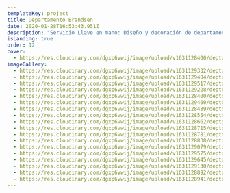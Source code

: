 ```yaml
---
templateKey: project
title: Departamento Brandsen
date: 2020-01-28T16:53:43.951Z
description: "Servicio Llave en mano: Diseño y decoración de departamento de dos ambientes."
isLanding: true
order: 12
cover:
  - https://res.cloudinary.com/dgxp6vwij/image/upload/v1631128400/deptoBrandsen/deptoBrandsen-1_opinbb.jpg
imageGallery:
  - https://res.cloudinary.com/dgxp6vwij/image/upload/v1631129332/deptoBrandsen/deptoBrandsen-13_nxvjcn.jpg
  - https://res.cloudinary.com/dgxp6vwij/image/upload/v1631129404/deptoBrandsen/deptoBrandsen-14_x4zif9.jpg
  - https://res.cloudinary.com/dgxp6vwij/image/upload/v1631129517/deptoBrandsen/deptoBrandsen-16_qoisib.jpg
  - https://res.cloudinary.com/dgxp6vwij/image/upload/v1631129228/deptoBrandsen/deptoBrandsen-12_lny6wj.jpg
  - https://res.cloudinary.com/dgxp6vwij/image/upload/v1631128400/deptoBrandsen/deptoBrandsen-1_opinbb.jpg
  - https://res.cloudinary.com/dgxp6vwij/image/upload/v1631129460/deptoBrandsen/deptoBrandsen-15_aqpplh.jpg
  - https://res.cloudinary.com/dgxp6vwij/image/upload/v1631128489/deptoBrandsen/deptoBrandsen-2_pinsru.jpg
  - https://res.cloudinary.com/dgxp6vwij/image/upload/v1631128554/deptoBrandsen/deptoBrandsen-3_hsu6w7.jpg
  - https://res.cloudinary.com/dgxp6vwij/image/upload/v1631128662/deptoBrandsen/deptoBrandsen-4_szhlqv.jpg
  - https://res.cloudinary.com/dgxp6vwij/image/upload/v1631128715/deptoBrandsen/deptoBrandsen-5_k2y2f3.jpg
  - https://res.cloudinary.com/dgxp6vwij/image/upload/v1631128781/deptoBrandsen/deptoBrandsen-6_zg9hqt.jpg
  - https://res.cloudinary.com/dgxp6vwij/image/upload/v1631128838/deptoBrandsen/deptoBrandsen-7_e5tfkw.jpg
  - https://res.cloudinary.com/dgxp6vwij/image/upload/v1631129079/deptoBrandsen/deptoBrandsen-10_hutu9t.jpg
  - https://res.cloudinary.com/dgxp6vwij/image/upload/v1631129575/deptoBrandsen/deptoBrandsen-17_qah0ko.jpg
  - https://res.cloudinary.com/dgxp6vwij/image/upload/v1631129645/deptoBrandsen/deptoBrandsen-18_ei6suf.jpg
  - https://res.cloudinary.com/dgxp6vwij/image/upload/v1631129130/deptoBrandsen/deptoBrandsen-11_tvrcag.jpg
  - https://res.cloudinary.com/dgxp6vwij/image/upload/v1631128892/deptoBrandsen/deptoBrandsen-8_hjca0w.jpg
  - https://res.cloudinary.com/dgxp6vwij/image/upload/v1631128941/deptoBrandsen/deptoBrandsen-9_ec7lhu.jpg
---
```

